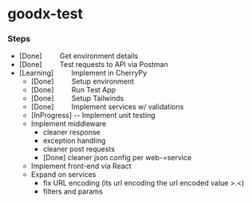 # goodx-test

### Steps
 - [Done] &emsp;&emsp; Get environment details
 - [Done] &emsp;&emsp; Test requests to API via Postman
 - [Learning] &emsp;&emsp; Implement in CherryPy
    - [Done] &emsp;&emsp; Setup environment
    - [Done] &emsp;&emsp; Run Test App
    - [Done] &emsp;&emsp; Setup Tailwinds
    - [Done] &emsp;&emsp; Implement services w/ validations
    - [InProgress] -- Implement unit testing
    - Implement middleware
      - cleaner response
      - exception handling
      - cleaner post requests
      - [Done] cleaner json config per web-=service
    - Implement front-end via React
    - Expand on services
      - fix URL encoding (its url encoding the url encoded value >.<)
      - filters and params
    